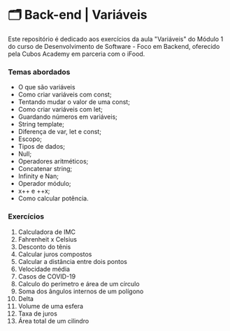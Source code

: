 # 🗂️ Back-end | Variáveis

Este repositório é dedicado aos exercícios da aula "Variáveis" do Módulo 1 do curso de Desenvolvimento de Software - Foco em Backend, oferecido pela Cubos Academy em parceria com o iFood.

### Temas abordados

- O que são variáveis
- Como criar variáveis com const;
- Tentando mudar o valor de uma const;
- Como criar variáveis com let;
- Guardando números em variáveis;
- String template;
- Diferença de var, let e const;
- Escopo;
- Tipos de dados;
- Null;
- Operadores aritméticos;
- Concatenar string;
- Infinity e Nan;
- Operador módulo;
- x++ e ++x;
- Como calcular potência.   

### Exercícios

1.  Calculadora de IMC
2.  Fahrenheit x Celsius
3.  Desconto do tênis
4.  Calcular juros compostos
5.  Calcular a distância entre dois pontos
6.  Velocidade média
7.  Casos de COVID-19
8.  Calculo do perímetro e área de um círculo
9.  Soma dos ângulos internos de um polígono
10. Delta
11. Volume de uma esfera
12. Taxa de juros
13. Área total de um cilindro